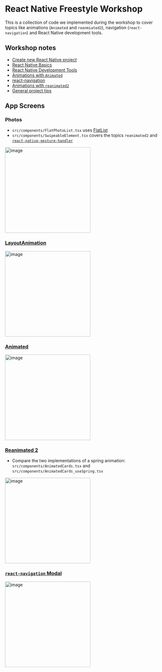 # React Native Freestyle Workshop

This is a collection of code we implemented during the workshop to cover topics like animations (`Animated` and `reanmiated2`), navigation (`react-navigation`) and React Native development tools.

## Workshop notes

- [Create new React Native project](./docs/install-react-native.md)
- [React Native Basics](./docs/react-native-basics.md)
- [React Native Development Tools](./docs/react-native-dev-tools.md)
- [Animations with `Animated`](./docs/animations.md)
- [react-navigation](./docs/navigation.md)
- [Animations with `reanimated2`](./docs/reanimated.md)
- [General project tips](./docs/general-tips.md)

## App Screens

### Photos

- `src/components/FlatPhotoList.tsx` uses [FlatList](https://reactnative.dev/docs/flatlist)
- `src/components/SwipeableElement.tsx` covers the topics `reanimated2` and [`react-native-gesture-handler`](https://github.com/software-mansion/react-native-gesture-handler)

<img width="282" alt="image" src="https://user-images.githubusercontent.com/1945462/146270551-3cadab7e-37db-4618-b54d-74e9fddab425.png">

### [LayoutAnimation](https://reactnative.dev/docs/layoutanimation)

<img width="282" alt="image" src="https://user-images.githubusercontent.com/1945462/146270650-73d8c875-6133-4c88-b710-3e394db429ad.png">

### [Animated](https://reactnative.dev/docs/animated)

<img width="282" alt="image" src="https://user-images.githubusercontent.com/1945462/146270693-b3986633-7957-477b-b60a-c52d8ef9ad97.png">

### [Reanimated 2](https://docs.swmansion.com/react-native-reanimated/)

- Compare the two implementations of a spring animation: `src/components/AnimatedCards.tsx` and `src/components/AnimatedCards_useSpring.tsx`

<img width="282" alt="image" src="https://user-images.githubusercontent.com/1945462/146270742-44ab5605-351e-4114-95a4-a680c15b6445.png">

### [`react-navigation` Modal](https://reactnavigation.org/docs/modal/)

<img width="282" alt="image" src="https://user-images.githubusercontent.com/1945462/146271725-16506161-a63d-4d80-9220-06286ab09874.png">

